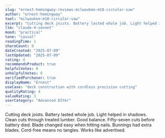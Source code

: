 ```yaml
---
slug: "ernest-hemingway-reviews-milwaukee-m18-circular-saw"
author: "ernest-hemingway"
tool: "milwaukee-m18-circular-saw"
excerpt: "Cutting deck joists. Battery lasted whole job. Light helped in shadows. Clean cuts through treated lumber. Good balance."
llm: "claude-4-sonnet"
mood: "practical"
tone: "casual"
readingTime: 1
shareCount: 0
dateCreated: "2025-07-09"
lastUpdated: "2025-07-09"
rating: 4
recommendsProduct: true
helpfulVotes: 0
unhelpfulVotes: 0
verifiedPurchaser: true
displayName: "Ernest"
useCase: "deck construction with cordless precision cutting"
qualityRating: 4
valueRating: 3
userCategory: "Advanced DIYer"
---
```


Cutting deck joists. Battery lasted whole job. Light helped in shadows. Clean cuts through treated lumber. Good balance. Fifty-seven cuts before battery died. Blade changed easy when hitting nails. Bunnings had extra blades. Cord-free means no tangles. Works like advertised. 

